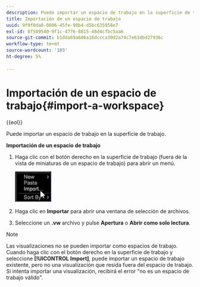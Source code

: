 ```yaml
---
description: Puede importar un espacio de trabajo en la superficie de trabajo.
title: Importación de un espacio de trabajo
uuid: 9f9f0da8-0806-45fe-90b4-d5bc635958e7
exl-id: 8f589540-9f1c-4776-8815-48d4cfbc5aa6
source-git-commit: b1dda69a606a16dccca30d2a74c7e63dbd27936c
workflow-type: tm+mt
source-wordcount: '103'
ht-degree: 5%

---
```


# Importación de un espacio de trabajo{#import-a-workspace}

{{eol}}

Puede importar un espacio de trabajo en la superficie de trabajo.

**Importación de un espacio de trabajo**

1. Haga clic con el botón derecho en la superficie de trabajo (fuera de la vista de miniaturas de un espacio de trabajo) para abrir un menú.

   ![](assets/import_workspace.png)

1. Haga clic en **Importar** para abrir una ventana de selección de archivos.
1. Seleccione un **.vw** archivo y pulse **Apertura** o **Abrir como solo lectura**.

>[!NOTE]
>
>Las visualizaciones no se pueden importar como espacios de trabajo. Cuando haga clic con el botón derecho en la superficie de trabajo y seleccione **[!UICONTROL Import]**, puede importar un espacio de trabajo existente, pero no una visualización que resida fuera del espacio de trabajo. Si intenta importar una visualización, recibirá el error &quot;no es un espacio de trabajo válido&quot;.
